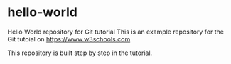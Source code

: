 
# hello-world
Hello World repository for Git tutorial
This is an example repository for the Git tutoial on https://www.w3schools.com

This repository is built step by step in the tutorial.


